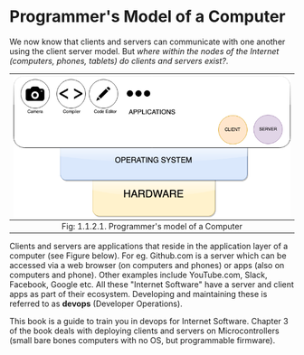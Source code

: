 # Programmer's Model of a Computer

We now know that clients and servers can communicate with one another
using the client server model. But <i>where within the nodes of the Internet
(computers, phones, tablets) do clients and servers exist?</i>.

| <img style="display:block;margin:auto" src='../../imgs/pModel.png'>      |
| :--:                                                                     | 
| <figcaption> Fig: 1.1.2.1. Programmer's model of a Computer</figcaption> |  

Clients and servers are applications that reside in the application
layer of a computer (see Figure below). For eg. Github.com is a server which can be
accessed via a web browser (on computers and phones) or apps (also on
computers and phone). Other examples include YouTube.com, Slack,
Facebook, Google etc. All these "Internet Software" have a server and
client apps as part of their ecosystem. Developing and maintaining these
is referred to as <b>devops</b> (Developer Operations).

This book is a guide to train you in devops for Internet Software.
Chapter 3 of the book deals with deploying clients and servers on
Microcontrollers (small bare bones computers with no OS, but programmable
firmware).
